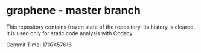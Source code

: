 # graphene - master branch

This repository contains frozen state of the repository.
Its history is cleared. It is used only for static code
analysis with Codacy.

Commit Time: 1707457616